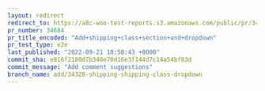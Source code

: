 ```yaml
---
layout: redirect
redirect_to: https://a8c-woo-test-reports.s3.amazonaws.com/public/pr/34684/e2e/index.html
pr_number: 34684
pr_title_encoded: "Add+shipping+class+section+and+dropdown"
pr_test_type: e2e
last_published: "2022-09-21 18:58:43 +0000"
commit_sha: e816f2180d7b340e70d16e3f144d7c14a54bf83d
commit_message: "Add comment suggestions"
branch_name: add/34328-shipping-shipping-class-dropdown
---
```

